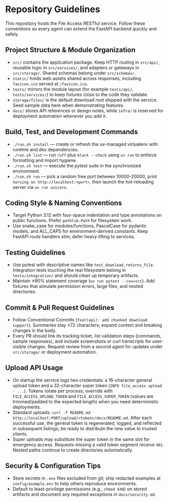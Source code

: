 # Repository Guidelines

This repository hosts the File Access RESTful service. Follow these conventions so every agent can extend the FastAPI backend quickly and safely.

## Project Structure & Module Organization
- `src/` contains the application package. Keep HTTP routing in `src/api/`, reusable logic in `src/services/`, and adapters or gateways in `src/storage/`. Shared schemas belong under `src/schemas/`.
- `static/` holds web assets shared across responses, including `favicon.ico` served at `/favicon.ico`.
- `tests/` mirrors the module layout (for example `tests/api/`, `tests/services/`) to keep fixtures close to the code they validate.
- `storage/files/` is the default download root shipped with the service. Seed sample data here when demonstrating features.
- `docs/` stores API references or design notes, while `infra/` is reserved for deployment automation whenever you add it.

## Build, Test, and Development Commands
- `./run.sh install` — create or refresh the uv-managed virtualenv with runtime and dev dependencies.
- `./run.sh lint` — run `ruff` plus `black --check` using `uv run` to enforce formatting and import hygiene.
- `./run.sh test` — execute the pytest suite in the synchronized environment.
- `./run.sh run` — pick a random free port between 10000-20000, print `Serving on http://localhost:<port>`, then launch the hot-reloading server via `uv run uvicorn`.

## Coding Style & Naming Conventions
- Target Python 3.12 with four-space indentation and type annotations on public functions. Prefer `pathlib.Path` for filesystem work.
- Use snake_case for modules/functions, PascalCase for pydantic models, and ALL_CAPS for environment-derived constants. Keep FastAPI route handlers slim; defer heavy lifting to services.

## Testing Guidelines
- Use pytest with descriptive names like `test_download_returns_file`. Integration tests touching the real filesystem belong in `tests/integration/` and should clean up temporary artifacts.
- Maintain ≥90% statement coverage (`uv run pytest --cov=src`). Add fixtures that simulate permission errors, large files, and nested directories.

## Commit & Pull Request Guidelines
- Follow Conventional Commits (`feat(api): add chunked download support`). Summaries stay ≤72 characters; expand context and breaking changes in the body.
- Every PR should link its tracking ticket, list validation steps (commands, sample responses), and include screenshots or curl transcripts for user-visible changes. Request review from a second agent for updates under `src/storage/` or deployment automation.

## Upload API Usage
- On startup the service logs two credentials: a 16-character general upload token and a 32-character super token (`INFO file_access.upload - ...`). Tokens rotate per process; override with `FILE_ACCESS_UPLOAD_TOKEN` and `FILE_ACCESS_SUPER_TOKEN` (values are trimmed/padded to the expected length) when you need deterministic deployments.
- Standard uploads: `curl -T README.md http://localhost:PORT/upload/<token>/docs/README.md`. After each successful use, the general token is regenerated, logged, and reflected in subsequent listings; be ready to distribute the new value to trusted clients.
- Super uploads may substitute the super token in the same slot for emergency access. Requests missing a valid token segment receive `401`. Nested paths continue to create directories automatically.

## Security & Configuration Tips
- Store secrets in `.env` files excluded from git; ship redacted examples at `config/example.env` to help others reproduce environments.
- Default to least-privilege permissions (e.g., `chmod 640`) on stored artifacts and document any required exceptions in `docs/security.md`.
